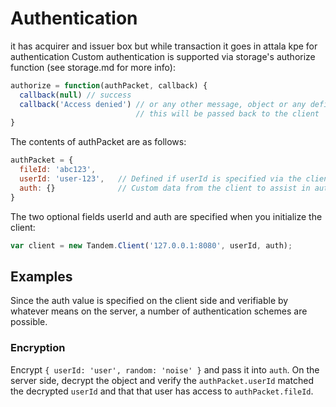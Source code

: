 Authentication
===
it has acquirer and issuer box but while transaction it goes in attala kpe for authentication
Custom authentication is supported via storage's authorize function (see storage.md for more info):

```javascript
authorize = function(authPacket, callback) {
  callback(null) // success
  callback('Access denied') // or any other message, object or any defined valued for failure
                            // this will be passed back to the client
}
```

The contents of authPacket are as follows:
```javascript
authPacket = {
  fileId: 'abc123',
  userId: 'user-123',   // Defined if userId is specified via the client
  auth: {}              // Custom data from the client to assist in auth
}
```

The two optional fields userId and auth are specified when you initialize the client:

```javascript
var client = new Tandem.Client('127.0.0.1:8080', userId, auth);
```


## Examples

Since the auth value is specified on the client side and verifiable by whatever means on the server, a number of authentication schemes are possible.

### Encryption

Encrypt `{ userId: 'user', random: 'noise' }` and pass it into `auth`. On the server side, decrypt the object and verify the `authPacket.userId` matched the decrypted `userId` and that that user has access to `authPacket.fileId`.

